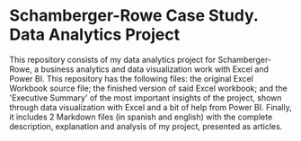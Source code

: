 # Schamberger-Rowe Case Study. Data Analytics Project
This repository consists of my data analytics project for Schamberger-Rowe, a business analytics and data visualization work with Excel and Power BI.
This repository has the following files: the original Excel Workbook source file; the finished version of said Excel workbook; and the 'Executive Summary' of the most important insights of the project, shown through data visualization with Excel and a bit of help from Power BI. Finally, it includes 2 Markdown files (in spanish and english) with the complete description, explanation and analysis of my project, presented as articles.
